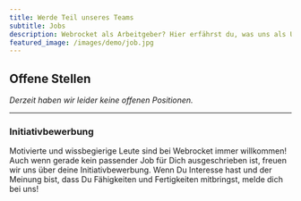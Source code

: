 ```yaml
---
title: Werde Teil unseres Teams
subtitle: Jobs
description: Webrocket als Arbeitgeber? Hier erfährst du, was uns als Unternehmen und als Team ausmacht und warum wir genau die Richtigen für dich sind. Einsteigen und mitfliegen!
featured_image: /images/demo/job.jpg
---
```


## Offene Stellen

<i>Derzeit haben wir leider keine offenen Positionen.</i>

---

### Initiativbewerbung
Motivierte und wissbegierige Leute sind bei Webrocket immer willkommen! Auch wenn gerade kein passender Job für Dich ausgeschrieben ist, freuen wir uns über deine Initiativbewerbung. Wenn Du Interesse hast und der Meinung bist, dass Du Fähigkeiten und Fertigkeiten mitbringst, melde dich bei uns!
